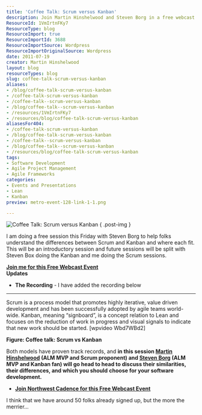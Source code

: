 ```yaml
---
title: 'Coffee Talk: Scrum versus Kanban'
description: Join Martin Hinshelwood and Steven Borg in a free webcast to explore the key differences between Scrum and Kanban for effective software development.
ResourceId: 1VmIrtnFKy7
ResourceType: blog
ResourceImport: true
ResourceImportId: 3688
ResourceImportSource: Wordpress
ResourceImportOriginalSource: Wordpress
date: 2011-07-19
creator: Martin Hinshelwood
layout: blog
resourceTypes: blog
slug: coffee-talk-scrum-versus-kanban
aliases:
- /blog/coffee-talk-scrum-versus-kanban
- /coffee-talk-scrum-versus-kanban
- /coffee-talk--scrum-versus-kanban
- /blog/coffee-talk--scrum-versus-kanban
- /resources/1VmIrtnFKy7
- /resources/blog/coffee-talk-scrum-versus-kanban
aliasesFor404:
- /coffee-talk-scrum-versus-kanban
- /blog/coffee-talk-scrum-versus-kanban
- /coffee-talk--scrum-versus-kanban
- /blog/coffee-talk--scrum-versus-kanban
- /resources/blog/coffee-talk-scrum-versus-kanban
tags:
- Software Development
- Agile Project Management
- Agile Frameworks
categories:
- Events and Presentations
- Lean
- Kanban
preview: metro-event-128-link-1-1.png

---
```

![Coffee Talk: Scrum versus Kanban ](images/1475243493-2.png)
{ .post-img }

I am doing a free session this Friday with Steven Borg to help folks understand the differences between Scrum and Kanban and where each fit. This will be an introductory session and future sessions will be split with Steven Box doing the Kanban and me doing the Scrum sessions.

**[Join me for this Free Webcast Event](http://scrumvskanban.eventbrite.com/)**  
**Updates**

- **The Recording** - I have added the recording below

---

Scrum is a process model that promotes highly iterative, value driven development and has been successfully adopted by agile teams world-wide. Kanban, meaning “signboard”, is a concept relation to Lean and focuses on the reduction of work in progress and visual signals to indicate that new work should be started. \[wpvideo Wbd7WBd2\]

**Figure: Coffee talk: Scrum vs Kanban**

Both models have proven track records, and **in this session [Martin Hinshelwood](http://blog.hinshelwood.com/) (ALM MVP and Scrum proponent) and [Steven Borg](http://blog.nwcadence.com/) (ALM MVP and Kanban fan) will go head to head to discuss their similarities, their differences, and which you should** **choose for your software development.**

- **[Join Northwest Cadence for this Free Webcast Event](http://scrumvskanban.eventbrite.com/)**

I think that we have around 50 folks already signed up, but the more the merrier…
